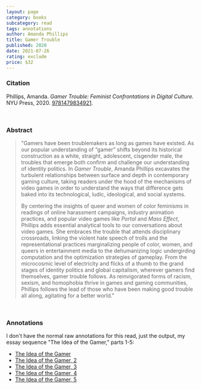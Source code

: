 ```yaml
---
layout: page
category: books
subcategory: read
tags: annotations
author: Amanda Phillips
title: Gamer Trouble
published: 2020
date: 2021-07-26
rating: exclude
price: $32
---
```


### Citation

Phillips, Amanda. *Gamer Trouble: Feminist Confrontations in Digital Culture.* NYU Press, 2020. [9781479834921](https://nyupress.org/9781479834921/gamer-trouble/).

<br>

### Abstract

> "Gamers have been troublemakers as long as games have existed. As our popular understanding of “gamer” shifts beyond its historical construction as a white, straight, adolescent, cisgender male, the troubles that emerge both confirm and challenge our understanding of identity politics. In _Gamer Trouble_, Amanda Phillips excavates the turbulent relationships between surface and depth in contemporary gaming culture, taking readers under the hood of the mechanisms of video games in order to understand the ways that difference gets baked into its technological, ludic, ideological, and social systems.  
>
> By centering the insights of queer and women of color feminisms in readings of online harassment campaigns, industry animation practices, and popular video games like _Portal_ and _Mass Effect_, Phillips adds essential analytical tools to our conversations about video games. She embraces the trouble that attends disciplinary crossroads, linking the violent hate speech of trolls and the representational practices marginalizing people of color, women, and queers in entertainment media to the dehumanizing logic undergirding computation and the optimization strategies of gameplay. From the microcosmic level of electricity and flicks of a thumb to the grand stages of identity politics and global capitalism, wherever gamers find themselves, gamer trouble follows. As reinvigorated forms of racism, sexism, and homophobia thrive in games and gaming communities, Phillips follows the lead of those who have been making good trouble all along, agitating for a better world."

<br>

### Annotations

I don't have the normal raw annotations for this read, just the output, my essay sequence "The Idea of the Gamer," parts 1-5:

* [The Idea of the Gamer](/2021/03/25/idea-of-gamer/)
* [The Idea of the Gamer, 2](/2021/04/28/idea-of-gamer-2/)
* [The Idea of the Gamer, 3](/2021/05/30/idea-of-gamer-3/)
* [The Idea of the Gamer, 4](/2021/07/01/idea-of-gamer-4/)
* [The Idea of the Gamer, 5](/2021/07/26/idea-of-gamer-5/)
